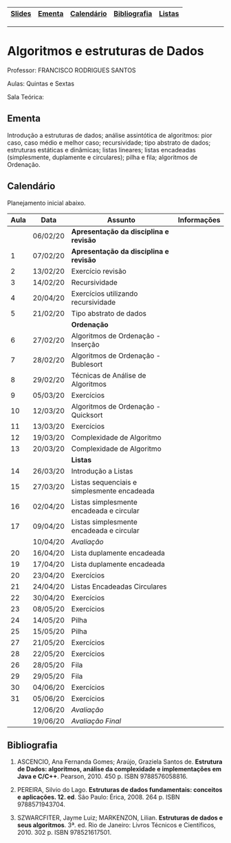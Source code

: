 | [Slides] | [Ementa] | [Calendário] | [Bibliografia] | [Listas] |
|----------|----------|--------------|----------------|----------|
- - -
# Algoritmos e estruturas de Dados

Professor:  FRANCISCO RODRIGUES SANTOS

Aulas: Quintas e Sextas

Sala Teórica:

## Ementa
Introdução a estruturas de dados; análise  assintótica  de  algoritmos:  pior  caso,  caso médio  e  melhor    caso;  recursividade;  tipo  abstrato  de  dados;  estruturas  estáticas  e  dinâmicas;  listas lineares;  listas encadeadas (simplesmente,  duplamente  e  circulares);  pilha  e  fila; algoritmos  de Ordenação.

## Calendário

Planejamento inicial abaixo.

| Aula | Data     | **Assunto**                                 | Informações  |
|------|----------|---------------------------------------------|--------------|
|      | 06/02/20 | **Apresentação da disciplina e revisão**    |              |
| 1    | 07/02/20 | **Apresentação da disciplina e revisão**    |              |
| 2    | 13/02/20 | Exercício revisão                           |              ||      |          | **Estruturas Básicas**                      |              |
| 3    | 14/02/20 | Recursividade                               |              |
| 4    | 20/04/20 | Exercícios utilizando recursividade         |              |
| 5    | 21/02/20 | Tipo abstrato de dados                      |              |
|      |          | **Ordenação**                               |              |
| 6    | 27/02/20 | Algoritmos de Ordenação - Inserção          |              |
| 7    | 28/02/20 | Algoritmos de Ordenação - Bublesort         |              |
| 8    | 29/02/20 | Técnicas de Análise de Algoritmos           |              |
| 9    | 05/03/20 | Exercícios                                  |              |
| 10   | 12/03/20 | Algoritmos de Ordenação - Quicksort         |              |
| 11   | 13/03/20 | Exercícios                                  |              |
| 12   | 19/03/20 | Complexidade de Algoritmo                   |              |
| 13   | 20/03/20 | Complexidade de Algoritmo                   |              |
|      |          | **Listas**                                  |              |
| 14   | 26/03/20 | Introdução a Listas                         |              |
| 15   | 27/03/20 | Listas sequenciais e simplesmente encadeada |              |
| 16   | 02/04/20 | Listas simplesmente encadeada e circular    |              |
| 17   | 09/04/20 | Listas simplesmente encadeada e circular    |              |
|      | 10/04/20 | *Avaliação*                                 |              |
| 20   | 16/04/20 | Lista duplamente encadeada                  |              |
| 19   | 17/04/20 | Lista duplamente encadeada                  |              |
| 20   | 23/04/20 | Exercícios                                  |              |
| 21   | 24/04/20 | Listas Encadeadas Circulares                |              |
| 22   | 30/04/20 | Exercícios                                  |              |
| 23   | 08/05/20 | Exercícios                                  |              |
| 24   | 14/05/20 | Pilha                                       |              |
| 25   | 15/05/20 | Pilha                                       |              |
| 27   | 21/05/20 | Exercícios                                  |              |
| 28   | 22/05/20 | Exercícios                                  |              |
| 26   | 28/05/20 | Fila                                        |              |
| 29   | 29/05/20 | Fila                                        |              |
| 30   | 04/06/20 | Exercícios                                  |              |
| 31   | 05/06/20 | Exercícios                                  |              |
|      | 12/06/20 | *Avaliação*                                 |              |
|      | 19/06/20 | *Avaliação Final*                           |              |

## Bibliografia

  1. ASCENCIO,   Ana   Fernanda   Gomes;   Araújo,   Graziela   Santos   de. **Estrutura   de   Dados: algoritmos,  análise  da  complexidade  e  implementações  em  Java  e  C/C++**.  Pearson,  2010. 450 p. ISBN 9788576058816.

  2. PEREIRA,  Silvio  do  Lago. **Estruturas  de  dados  fundamentais:  conceitos  e  aplicações.  12. ed**. São Paulo: Érica, 2008. 264 p. ISBN 9788571943704.

  3. SZWARCFITER,   Jayme   Luiz;   MARKENZON,   Lilian. **Estruturas   de   dados   e   seus algoritmos**.  3ª.  ed.  Rio  de  Janeiro:  Livros  Técnicos  e  Científicos,  2010.  302  p.  ISBN 978521617501.

[Slides]: https://drive.google.com/drive/folders/101X4NPaPwpYJNnP03ZQoLXArQPwfx3OK?usp=sharing
[Calendário]: #calendário
[Ementa]: #ementa
[Listas]: ./docs/listas
[Bibliografia]: #bibliografia
